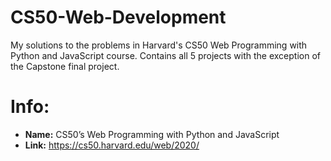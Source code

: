 # CS50-Web-Development
My solutions to the problems in Harvard's CS50 Web Programming with Python and JavaScript course.
Contains all 5 projects with the exception of the Capstone final project.

# Info:
* __Name:__ CS50’s Web Programming with Python and JavaScript
* __Link:__ https://cs50.harvard.edu/web/2020/
